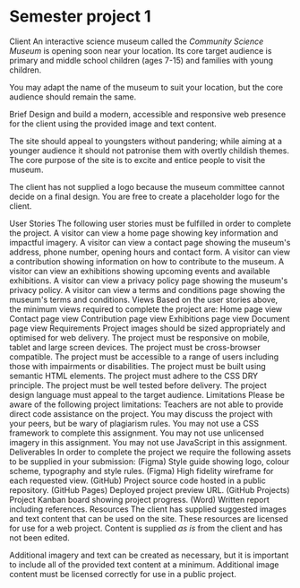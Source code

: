 # Semester project 1
Client
An interactive science museum called the *Community Science Museum* is opening soon near your location. Its core target audience is primary and middle school children (ages 7-15) and families with young children.

You may adapt the name of the museum to suit your location, but the core audience should remain the same.

Brief
Design and build a modern, accessible and responsive web presence for the client using the provided image and text content.

The site should appeal to youngsters without pandering; while aiming at a younger audience it should not patronise them with overtly childish themes. The core purpose of the site is to excite and entice people to visit the museum.

The client has not supplied a logo because the museum committee cannot decide on a final design. You are free to create a placeholder logo for the client.

User Stories
The following user stories must be fulfilled in order to complete the project.
A visitor can view a home page showing key information and impactful imagery.
A visitor can view a contact page showing the museum's address, phone number, opening hours and contact form.
A visitor can view a contribution showing information on how to contribute to the museum.
A visitor can view an exhibitions showing upcoming events and available exhibitions.
A visitor can view a privacy policy page showing the museum's privacy policy.
A visitor can view a terms and conditions page showing the museum's terms and conditions.
 Views
Based on the user stories above, the minimum views required to complete the project are:
Home page view
Contact page view
Contribution page view
Exhibitions page view
Document page view
Requirements
Project images should be sized appropriately and optimised for web delivery.
The project must be responsive on mobile, tablet and large screen devices.
The project must be cross-browser compatible.
The project must be accessible to a range of users including those with impairments or disabilities.
The project must be built using semantic HTML elements.
The project must adhere to the CSS DRY principle.
The project must be well tested before delivery.
The project design language must appeal to the target audience.
Limitations
Please be aware of the following project limitations:
Teachers are not able to provide direct code assistance on the project.
You may discuss the project with your peers, but be wary of plagiarism rules.
You may not use a CSS framework to complete this assignment.
You may not use unlicensed imagery in this assignment.
You may not use JavaScript in this assignment.
Deliverables
In order to complete the project we require the following assets to be supplied in your submission:
(Figma) Style guide showing logo, colour scheme, typography and style rules.
(Figma) High fidelity wireframe for each requested view.
(GitHub) Project source code hosted in a public repository.
(GitHub Pages) Deployed project preview URL.
(GitHub Projects) Project Kanban board showing project progress.
(Word) Written report including references.
Resources
The client has supplied suggested images and text content that can be used on the site. These resources are licensed for use for a web project. Content is supplied *as is* from the client and has not been edited.

Additional imagery and text can be created as necessary, but it is important to include all of the provided text content at a minimum. Additional image content must be licensed correctly for use in a public project.
